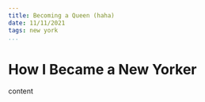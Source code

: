 ```yaml
---
title: Becoming a Queen (haha)
date: 11/11/2021
tags: new york
...
```


# How I Became a New Yorker

content
